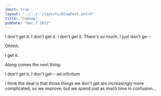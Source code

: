 ```yaml
---
short: true
layout: "../../../layouts/BlogPost.astro"
title: "Coding"
pubDate: "Dec 7 2022"
---
```


I don't get it. I *don't* get it. I don't *get* it. There's so much. I just don't ge--

Ohhhh.

I get it.

Along comes the next thing:

I don't get it. I don't get-- ad infinitum

I think the deal is that those things we don't get are increasingly more complicated, so we improve, but we spend just as much time in confusion...